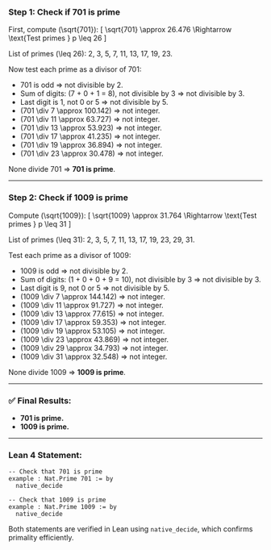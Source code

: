 ### Step 1: Check if 701 is prime

First, compute \(\sqrt{701}\):
\[
\sqrt{701} \approx 26.476 \Rightarrow \text{Test primes } p \leq 26
\]

List of primes \(\leq 26\): 2, 3, 5, 7, 11, 13, 17, 19, 23.

Now test each prime as a divisor of 701:
- 701 is odd ⇒ not divisible by 2.
- Sum of digits: \(7 + 0 + 1 = 8\), not divisible by 3 ⇒ not divisible by 3.
- Last digit is 1, not 0 or 5 ⇒ not divisible by 5.
- \(701 \div 7 \approx 100.142\) ⇒ not integer.
- \(701 \div 11 \approx 63.727\) ⇒ not integer.
- \(701 \div 13 \approx 53.923\) ⇒ not integer.
- \(701 \div 17 \approx 41.235\) ⇒ not integer.
- \(701 \div 19 \approx 36.894\) ⇒ not integer.
- \(701 \div 23 \approx 30.478\) ⇒ not integer.

None divide 701 ⇒ **701 is prime**.

---

### Step 2: Check if 1009 is prime

Compute \(\sqrt{1009}\):
\[
\sqrt{1009} \approx 31.764 \Rightarrow \text{Test primes } p \leq 31
\]

List of primes \(\leq 31\): 2, 3, 5, 7, 11, 13, 17, 19, 23, 29, 31.

Test each prime as a divisor of 1009:
- 1009 is odd ⇒ not divisible by 2.
- Sum of digits: \(1 + 0 + 0 + 9 = 10\), not divisible by 3 ⇒ not divisible by 3.
- Last digit is 9, not 0 or 5 ⇒ not divisible by 5.
- \(1009 \div 7 \approx 144.142\) ⇒ not integer.
- \(1009 \div 11 \approx 91.727\) ⇒ not integer.
- \(1009 \div 13 \approx 77.615\) ⇒ not integer.
- \(1009 \div 17 \approx 59.353\) ⇒ not integer.
- \(1009 \div 19 \approx 53.105\) ⇒ not integer.
- \(1009 \div 23 \approx 43.869\) ⇒ not integer.
- \(1009 \div 29 \approx 34.793\) ⇒ not integer.
- \(1009 \div 31 \approx 32.548\) ⇒ not integer.

None divide 1009 ⇒ **1009 is prime**.

---

### ✅ Final Results:
- **701 is prime.**
- **1009 is prime.**

---

### Lean 4 Statement:
```lean
-- Check that 701 is prime
example : Nat.Prime 701 := by
  native_decide

-- Check that 1009 is prime
example : Nat.Prime 1009 := by
  native_decide
```

Both statements are verified in Lean using `native_decide`, which confirms primality efficiently.